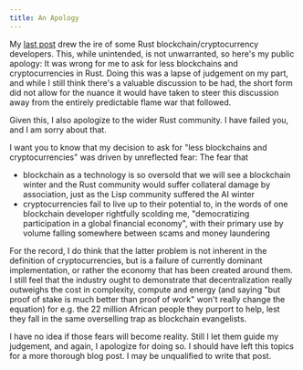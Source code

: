 ```yaml
---
title: An Apology
---
```


My [last post] drew the ire of some Rust blockchain/cryptocurrency developers.
This, while unintended, is not unwarranted, so here's my public apology: It was
wrong for me to ask for less blockchains and cryptocurrencies in Rust. Doing
this was a lapse of judgement on my part, and while I still think there's a
valuable discussion to be had, the short form did not allow for the nuance it
would have taken to steer this discussion away from the entirely predictable
flame war that followed.

Given this, I also apologize to the wider Rust community. I have failed you, 
and I am sorry about that.

I want you to know that my decision to ask for "less blockchains and
cryptocurrencies" was driven by unreflected fear: The fear that

* blockchain as a technology is so oversold that we will see a blockchain
winter and the Rust community would suffer collateral damage by association,
just as the Lisp community suffered the AI winter
* cryptocurrencies fail to live up to their potential to, in the words of
one blockchain developer rightfully scolding me, "democratizing participation
in a global financial economy", with their primary use by volume falling
somewhere between scams and money laundering

For the record, I do think that the latter problem is not inherent in the
definition of cryptocurrencies, but is a failure of currently dominant
implementation, or rather the economy that has been created around them. I
still feel that the industry ought to demonstrate that decentralization really
outweighs the cost in complexity, compute and energy (and saying "but proof of
stake is much better than proof of work" won't really change the equation) for
e.g. the 22 million African people they purport to help, lest they fall in the
same overselling trap as blockchain evangelists.

I have no idea if those fears will become reality. Still I let them guide my
judgement, and again, I apologize for doing so. I should have left this topics
for a more thorough blog post. I may be unqualified to write that post.

[last post]: https://llogiq.github.io/2019/10/30/rust-2020.html
